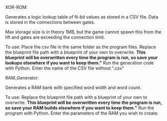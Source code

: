 XOR-ROM:

Generates a logic lookup table of N-bit values as stored in a CSV file. Data is stored in the connections between gates.

Max storage size is in theory 1MB, but the game cannot spawn this from the lift
and gates are exceeding the connection limit.

  To use:
  Place the csv file in the same folder as the program files.
  Replace the blueprint file path with a blueprint of your own to overwrite.
  **This blueprint will be overwritten every time the program is run, so save your lookups elsewhere if you want to keep them."**
  Run the generation code with Python.
  Enter the name of the CSV file without ".csv"

RAM_Generator:

Generates a RAM bank with specified word width and word count.

  To use:
  Replace the blueprint file path with a blueprint of your own to overwrite.
  **This blueprint will be overwritten every time the program is run, so save your RAM builds elsewhere if you want to keep them."**
  Run the program with Python.
  Enter the parameters of the RAM you wish to create.
